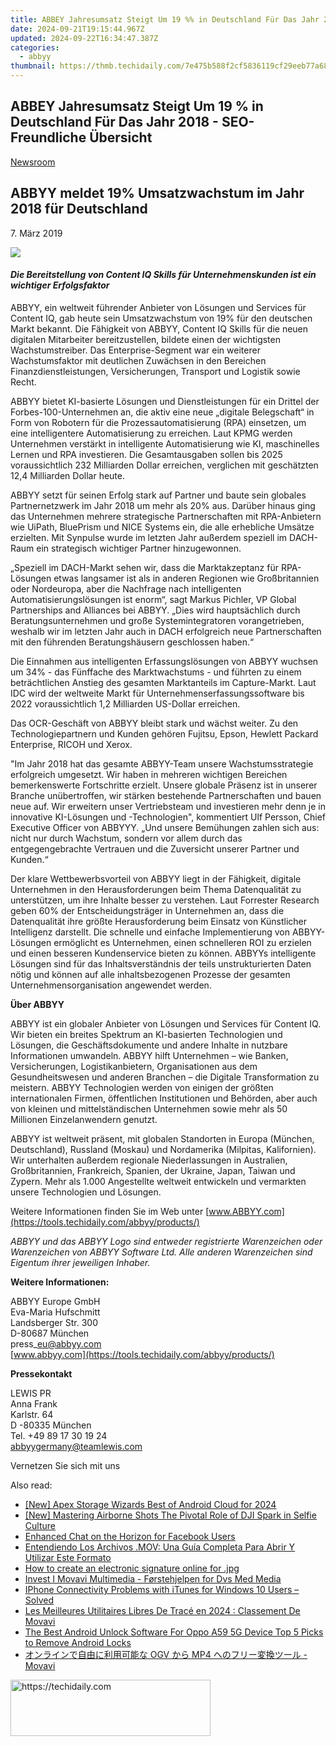 ```yaml
---
title: ABBEY Jahresumsatz Steigt Um 19 %% in Deutschland Für Das Jahr 2018 - SEO-Freundliche Übersicht
date: 2024-09-21T19:15:44.967Z
updated: 2024-09-22T16:34:47.387Z
categories:
  - abbyy
thumbnail: https://thmb.techidaily.com/7e475b588f2cf5836119cf29eeb77a68a0d6cc175af9626b84f7c3d068d74a0f.jpg
---
```


## ABBEY Jahresumsatz Steigt Um 19 % in Deutschland Für Das Jahr 2018 - SEO-Freundliche Übersicht

[Newsroom](https://tools.techidaily.com/abbyy/products/)

## ABBYY meldet 19% Umsatzwachstum im Jahr 2018 für Deutschland

7\. März 2019

![](https://content.abbyy.com/-/media/project/abbyy/abbyy/branchtemplates/shutterstock_1272462163_1296-x-729.jpg?h=729&iar=0&w=1296)

#### _Die Bereitstellung von Content IQ Skills für Unternehmenskunden ist ein wichtiger Erfolgsfaktor_

ABBYY, ein weltweit führender Anbieter von Lösungen und Services für Content IQ, gab heute sein Umsatzwachstum von 19% für den deutschen Markt bekannt. Die Fähigkeit von ABBYY, Content IQ Skills für die neuen digitalen Mitarbeiter bereitzustellen, bildete einen der wichtigsten Wachstumstreiber. Das Enterprise-Segment war ein weiterer Wachstumsfaktor mit deutlichen Zuwächsen in den Bereichen Finanzdienstleistungen, Versicherungen, Transport und Logistik sowie Recht. 

ABBYY bietet KI-basierte Lösungen und Dienstleistungen für ein Drittel der Forbes-100-Unternehmen an, die aktiv eine neue „digitale Belegschaft“ in Form von Robotern für die Prozessautomatisierung (RPA) einsetzen, um eine intelligentere Automatisierung zu erreichen. Laut KPMG werden Unternehmen verstärkt in intelligente Automatisierung wie KI, maschinelles Lernen und RPA investieren. Die Gesamtausgaben sollen bis 2025 voraussichtlich 232 Milliarden Dollar erreichen, verglichen mit geschätzten 12,4 Milliarden Dollar heute.

ABBYY setzt für seinen Erfolg stark auf Partner und baute sein globales Partnernetzwerk im Jahr 2018 um mehr als 20% aus. Darüber hinaus ging das Unternehmen mehrere strategische Partnerschaften mit RPA-Anbietern wie UiPath, BluePrism und NICE Systems ein, die alle erhebliche Umsätze erzielten. Mit Synpulse wurde im letzten Jahr außerdem speziell im DACH-Raum ein strategisch wichtiger Partner hinzugewonnen.

„Speziell im DACH-Markt sehen wir, dass die Marktakzeptanz für RPA-Lösungen etwas langsamer ist als in anderen Regionen wie Großbritannien oder Nordeuropa, aber die Nachfrage nach intelligenten Automatisierungslösungen ist enorm“, sagt Markus Pichler, VP Global Partnerships and Alliances bei ABBYY. „Dies wird hauptsächlich durch Beratungsunternehmen und große Systemintegratoren vorangetrieben, weshalb wir im letzten Jahr auch in DACH erfolgreich neue Partnerschaften mit den führenden Beratungshäusern geschlossen haben.“

Die Einnahmen aus intelligenten Erfassungslösungen von ABBYY wuchsen um 34% - das Fünffache des Marktwachstums - und führten zu einem beträchtlichen Anstieg des gesamten Marktanteils im Capture-Markt. Laut IDC wird der weltweite Markt für Unternehmenserfassungssoftware bis 2022 voraussichtlich 1,2 Milliarden US-Dollar erreichen.

Das OCR-Geschäft von ABBYY bleibt stark und wächst weiter. Zu den Technologiepartnern und Kunden gehören Fujitsu, Epson, Hewlett Packard Enterprise, RICOH und Xerox. 

"Im Jahr 2018 hat das gesamte ABBYY-Team unsere Wachstumsstrategie erfolgreich umgesetzt. Wir haben in mehreren wichtigen Bereichen bemerkenswerte Fortschritte erzielt. Unsere globale Präsenz ist in unserer Branche unübertroffen, wir stärken bestehende Partnerschaften und bauen neue auf. Wir erweitern unser Vertriebsteam und investieren mehr denn je in innovative KI-Lösungen und -Technologien", kommentiert Ulf Persson, Chief Executive Officer von ABBYYY. „Und unsere Bemühungen zahlen sich aus: nicht nur durch Wachstum, sondern vor allem durch das entgegengebrachte Vertrauen und die Zuversicht unserer Partner und Kunden.“

Der klare Wettbewerbsvorteil von ABBYY liegt in der Fähigkeit, digitale Unternehmen in den Herausforderungen beim Thema Datenqualität zu unterstützen, um ihre Inhalte besser zu verstehen. Laut Forrester Research geben 60% der Entscheidungsträger in Unternehmen an, dass die Datenqualität ihre größte Herausforderung beim Einsatz von Künstlicher Intelligenz darstellt. Die schnelle und einfache Implementierung von ABBYY-Lösungen ermöglicht es Unternehmen, einen schnelleren ROI zu erzielen und einen besseren Kundenservice bieten zu können. ABBYYs intelligente Lösungen sind für das Inhaltsverständnis der teils unstrukturierten Daten nötig und können auf alle inhaltsbezogenen Prozesse der gesamten Unternehmensorganisation angewendet werden.

  
**Über ABBYY**

ABBYY ist ein globaler Anbieter von Lösungen und Services für Content IQ. Wir bieten ein breites Spektrum an KI-basierten Technologien und Lösungen, die Geschäftsdokumente und andere Inhalte in nutzbare Informationen umwandeln. ABBYY hilft Unternehmen – wie Banken, Versicherungen, Logistikanbietern, Organisationen aus dem Gesundheitswesen und anderen Branchen – die Digitale Transformation zu meistern. ABBYY Technologien werden von einigen der größten internationalen Firmen, öffentlichen Institutionen und Behörden, aber auch von kleinen und mittelständischen Unternehmen sowie mehr als 50 Millionen Einzelanwendern genutzt.

ABBYY ist weltweit präsent, mit globalen Standorten in Europa (München, Deutschland), Russland (Moskau) und Nordamerika (Milpitas, Kalifornien). Wir unterhalten außerdem regionale Niederlassungen in Australien, Großbritannien, Frankreich, Spanien, der Ukraine, Japan, Taiwan und Zypern. Mehr als 1.000 Angestellte weltweit entwickeln und vermarkten unsere Technologien und Lösungen.

Weitere Informationen finden Sie im Web unter [www.ABBYY.com](https://tools.techidaily.com/abbyy/products/)

_ABBYY und das ABBYY Logo sind entweder registrierte Warenzeichen oder Warenzeichen von ABBYY Software Ltd. Alle anderen Warenzeichen sind Eigentum ihrer jeweiligen Inhaber._

  
**Weitere Informationen:**

ABBYY Europe GmbH  
Eva-Maria Hufschmitt  
Landsberger Str. 300  
D-80687 München  
press\_eu@abbyy.com  
[www.abbyy.com](https://tools.techidaily.com/abbyy/products/)

**Pressekontakt**

LEWIS PR  
Anna Frank  
Karlstr. 64  
D -80335 München  
Tel. +49 89 17 30 19 24  
[abbyygermany@teamlewis.com](https://tools.techidaily.com/abbyy/products/)

Vernetzen Sie sich mit uns

<ins class="adsbygoogle"
     style="display:block"
     data-ad-format="autorelaxed"
     data-ad-client="ca-pub-7571918770474297"
     data-ad-slot="1223367746"></ins>

<ins class="adsbygoogle"
     style="display:block"
     data-ad-client="ca-pub-7571918770474297"
     data-ad-slot="8358498916"
     data-ad-format="auto"
     data-full-width-responsive="true"></ins>

<span class="atpl-alsoreadstyle">Also read:</span>
<div><ul>
<li><a href="https://fox-links.techidaily.com/new-apex-storage-wizards-best-of-android-cloud-for-2024/"><u>[New] Apex Storage Wizards Best of Android Cloud for 2024</u></a></li>
<li><a href="https://extra-skills.techidaily.com/new-mastering-airborne-shots-the-pivotal-role-of-dji-spark-in-selfie-culture/"><u>[New] Mastering Airborne Shots The Pivotal Role of DJI Spark in Selfie Culture</u></a></li>
<li><a href="https://facebook.techidaily.com/enhanced-chat-on-the-horizon-for-facebook-users/"><u>Enhanced Chat on the Horizon for Facebook Users</u></a></li>
<li><a href="https://some-tips.techidaily.com/entendiendo-los-archivos-mov-una-guia-completa-para-abrir-y-utilizar-este-formato/"><u>Entendiendo Los Archivos .MOV: Una Guía Completa Para Abrir Y Utilizar Este Formato</u></a></li>
<li><a href="https://phone-solutions.techidaily.com/how-to-create-an-electronic-signature-online-for-jpg-by-ldigisigner-sign-a-jpg-sign-a-jpg/"><u>How to create an electronic signature online for .jpg</u></a></li>
<li><a href="https://some-tips.techidaily.com/invest-i-movavi-multimedia-forstehjelpen-for-dvs-med-media/"><u>Invest I Movavi Multimedia - Førstehjelpen for Dvs Med Media</u></a></li>
<li><a href="https://program-issues.techidaily.com/iphone-connectivity-problems-with-itunes-for-windows-10-users-solved/"><u>IPhone Connectivity Problems with iTunes for Windows 10 Users – Solved</u></a></li>
<li><a href="https://some-tips.techidaily.com/les-meilleures-utilitaires-libres-de-trace-en-2024-classement-de-movavi/"><u>Les Meilleures Utilitaires Libres De Tracé en 2024 : Classement De Movavi</u></a></li>
<li><a href="https://sim-unlock.techidaily.com/the-best-android-unlock-software-for-oppo-a59-5g-device-top-5-picks-to-remove-android-locks-by-drfone-android/"><u>The Best Android Unlock Software For Oppo A59 5G Device Top 5 Picks to Remove Android Locks</u></a></li>
<li><a href="https://some-tips.techidaily.com/1726225800438-ogv-mp4-movavi/"><u>オンラインで自由に利用可能な OGV から MP4 へのフリー変換ツール - Movavi</u></a></li>
</ul></div>

<!-- affiliate ads begin -->
<a href="https://wigfever.sjv.io/c/5597632/2014857/22899" target="_top" id="2014857">
  <img src="//a.impactradius-go.com/display-ad/22899-2014857" border="0" alt="https://techidaily.com" width="320" height="90"/>
</a>
<img height="0" width="0" src="https://wigfever.sjv.io/i/5597632/2014857/22899" style="position:absolute;visibility:hidden;" border="0" />
<!-- affiliate ads end -->

